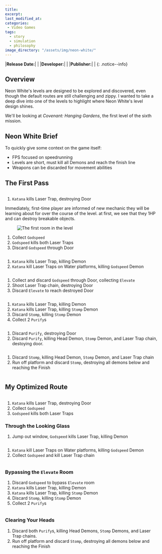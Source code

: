 ```yaml
---
title:
excerpt:
last_modified_at:
categories:
 - Video Games
tags:
  - story
  - simulation
  - philosophy
image_directory: "/assets/img/neon-white/"
---
```


|**Release Date:**| |
|**Developer:**| |
|**Publisher:**| |
{: .notice--info}

## Overview
Neon White's levels are designed to be explored and discovered, even though the
default routes are still challenging and zippy. I wanted to take a deep dive
into one of the levels to highlight where Neon White's level design shines.

We'll be looking at *Covenant: Hanging Gardens*, the first level of the sixth
mission.

## Neon White Brief
To quickly give some context on the game itself:
- FPS focused on speedrunning
- Levels are short, must kill all Demons and reach the finish line
- Weapons can be discarded for movement abilities

## The First Pass

<figure class="align-center">
  <img
    src="/assets/vector/neon-white-hanging-gardens-first-path.png"
    alt="">
</figure>

1. `Katana` kills Laser Trap, destroying Door

Immediately, first-time player are informed of new mechanic they will be
learning about for over the course of the level. at first, we see that they 1HP
and can destroy breakable objects.

<figure class="align-center">
  <img
    src="{{ page.image_directory }}/hanging-gardens-first-room.jpg"
    alt="The first room in the level">
</figure>

1. Collect `Godspeed`
1. `Godspeed` kills both Laser Traps
1. Discard `Godspeed` through Door

<figure class="align-center">
  <img
    src="{{ page.image_directory }}/hanging-gardens-first-enemy.jpg"
    alt="">
</figure>

1. `Katana` kills Laser Trap, killing Demon
1. `Katana` kill Laser Traps on Water platforms, killing `Godspeed` Demon

<figure class="align-center">
  <img
    src="{{ page.image_directory }}/hanging-gardens-second-enemy.jpg"
    alt="">
</figure>

1. Collect and discard `Godspeed` through Door, collecting `Elevate`
1. Shoot Laser Trap chain, destroying Door
1. Discard `Elevate` to reach destroyed Door

<figure class="align-center">
  <img
    src="{{ page.image_directory }}/hanging-gardens-elevate-room.jpg"
    alt="">
</figure>

1. `Katana` kills Laser Trap, killing Demon
1. `Katana` kills Laser Trap, killing `Stomp` Demon
1. Discard `Stomp`, killing `Stomp` Demon
1. Collect 2 `Purify`s

<figure class="align-center">
  <img
    src="{{ page.image_directory }}/hanging-gardens-ramp-before-drop.jpg"
    alt="">
</figure>

1. Discard `Purify`, destroying Door
1. Discard `Purify`, killing Head Demon, `Stomp` Demon, and Laser Trap chain,
   destoying door.

<figure class="align-center">
  <img
    src="{{ page.image_directory }}/hanging-gardens-head-room-1.jpg"
    alt="">
</figure>

1. Discard `Stomp`, killing Head Demon, `Stomp` Demon, and Laser Trap chain
1. Run off platform and discard `Stomp`, destroying all demons below and
   reaching the Finish

<figure class="align-center">
  <img
    src="{{ page.image_directory }}/hanging-gardens-final-stomp.jpg"
    alt="">
</figure>

## My Optimized Route

<figure class="align-center">
  <img
    src="/assets/vector/neon-white-hanging-gardens-fast-path.png"
    alt="">
</figure>

1. `Katana` kills Laser Trap, destroying Door
1. Collect `Godspeed`
1. `Godspeed` kills both Laser Traps

### Through the Looking Glass
1. Jump out window, `Godspeed` kills Laser Trap, killing Demon

<figure class="align-center">
  <img
    src="{{ page.image_directory }}/hanging-gardens-sniper-shortcut-1.jpg"
    alt="">
</figure>

1. `Katana` kill Laser Traps on Water platforms, killing `Godspeed` Demon
1. Collect `Godspeed` and kill Laser Trap chain

<figure class="align-center">
  <img
    src="{{ page.image_directory }}/hanging-gardens-sniper-shortcut-2.jpg"
    alt="">
</figure>

### Bypassing the `Elevate` Room

1. Discard `Godspeed` to bypass `Elevate` room
1. `Katana` kills Laser Trap, killing Demon
1. `Katana` kills Laser Trap, killing `Stomp` Demon
1. Discard `Stomp`, killing `Stomp` Demon
1. Collect 2 `Purify`s

<figure class="align-center">
  <img
    src="{{ page.image_directory }}/hanging-gardens-ramp-before-drop.jpg"
    alt="">
</figure>

### Clearing Your Heads

1. Discard both `Purify`s, killing Head Demons, `Stomp` Demons, and Laser Trap
   chains.
1. Run off platform and discard `Stomp`, destroying all demons below and
   reaching the Finish

